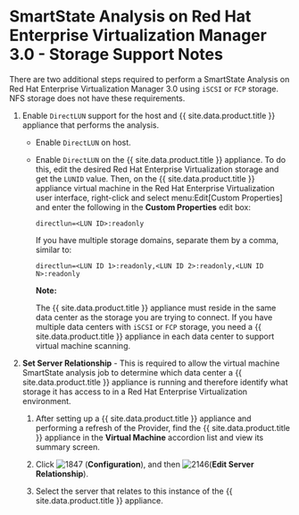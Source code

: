 # SmartState Analysis on Red Hat Enterprise Virtualization Manager 3.0 - Storage Support Notes

There are two additional steps required to perform a SmartState Analysis
on Red Hat Enterprise Virtualization Manager 3.0 using `iSCSI` or `FCP`
storage. NFS storage does not have these requirements.

1.  Enable `DirectLUN` support for the host and {{ site.data.product.title }}
    appliance that performs the analysis.

      - Enable `DirectLUN` on host.

      - Enable `DirectLUN` on the {{ site.data.product.title }} appliance. To do this,
        edit the desired Red Hat Enterprise Virtualization storage and
        get the `LUNID` value. Then, on the {{ site.data.product.title }} appliance
        virtual machine in the Red Hat Enterprise Virtualization user
        interface, right-click and select menu:Edit\[Custom Properties\]
        and enter the following in the **Custom Properties** edit box:

            directlun=<LUN ID>:readonly

        If you have multiple storage domains, separate them by a comma,
        similar to:

            directlun=<LUN ID 1>:readonly,<LUN ID 2>:readonly,<LUN ID N>:readonly

        **Note:**

        The {{ site.data.product.title }} appliance must reside in the same data
        center as the storage you are trying to connect. If you have
        multiple data centers with `iSCSI` or `FCP` storage, you need a
        {{ site.data.product.title }} appliance in each data center to support virtual
        machine scanning.

        </div>

2.  **Set Server Relationship** - This is required to allow the virtual
    machine SmartState analysis job to determine which data center a
    {{ site.data.product.title }} appliance is running and therefore identify what
    storage it has access to in a Red Hat Enterprise Virtualization
    environment.

    1.  After setting up a {{ site.data.product.title }} appliance and performing a
        refresh of the Provider, find the {{ site.data.product.title }} appliance in
        the **Virtual Machine** accordion list and view its summary
        screen.

    2.  Click ![1847](../images/1847.png) (**Configuration**), and then
        ![2146](../images/2146.png)(**Edit Server Relationship**).

    3.  Select the server that relates to this instance of the
        {{ site.data.product.title }} appliance.
